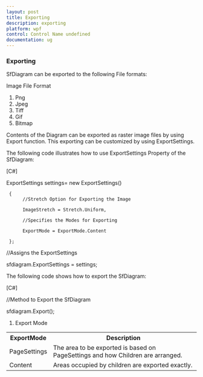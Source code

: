 ```yaml
---
layout: post
title: Exporting
description: exporting
platform: wpf
control: Control Name undefined
documentation: ug
---
```


### Exporting

SfDiagram can be exported to the following File formats:

Image File Format

1.   Png
2. Jpeg
3. Tiff
4. Gif
5. Bitmap



Contents of the Diagram can be exported as raster image files by using Export function. This exporting can be customized by using ExportSettings.



The following code illustrates how to use ExportSettings Property of the SfDiagram:

[C#]

  ExportSettings settings= new ExportSettings() 

     {
          //Stretch Option for Exporting the Image

          ImageStretch = Stretch.Uniform,

          //Specifies the Modes for Exporting

          ExportMode = ExportMode.Content

     };   



  //Assigns the ExportSettings

  sfdiagram.ExportSettings = settings;





The following code shows how to export the SfDiagram:

[C#]

 //Method to Export the SfDiagram

 sfdiagram.Export();





1. Export Mode

<table>
<tr>
<th>
ExportMode</th><th>
Description</th></tr>
<tr>
<td>
PageSettings</td><td>
The area to be exported is based on PageSettings and how Children are arranged.</td></tr>
<tr>
<td>
Content</td><td>
Areas occupied by children are exported exactly.</td></tr>
</table>


